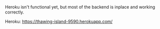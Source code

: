 Heroku isn't functional yet, but most of the backend is inplace and working correctly.

Heroku: https://thawing-island-9590.herokuapp.com/